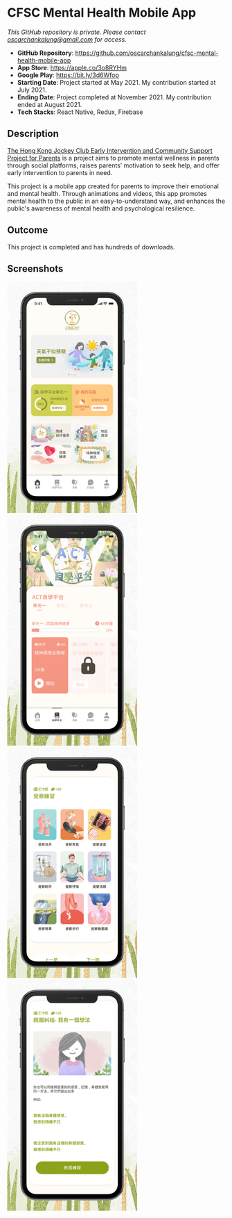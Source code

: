 # CFSC Mental Health Mobile App

_This GitHub repository is private. Please contact oscarchankalung@gmail.com for access._

- **GitHub Repository**: https://github.com/oscarchankalung/cfsc-mental-health-mobile-app
- **App Store**: https://apple.co/3o8RYHm
- **Google Play**: https://bit.ly/3d6Wfop
- **Starting Date**: Project started at May 2021. My contribution started at July 2021.
- **Ending Date**: Project completed at November 2021. My contribution ended at August 2021.
- **Tech Stacks**: React Native, Redux, Firebase

## Description

[The Hong Kong Jockey Club Early Intervention and Community Support Project for Parents](https://www.cfsc.org.hk/rehab/fm/en/index.php) is a project aims to promote mental wellness in parents through social platforms, raises parents’ motivation to seek help, and offer early intervention to parents in need.

This project is a mobile app created for parents to improve their emotional and mental health. Through animations and videos, this app promotes mental health to the public in an easy-to-understand way, and enhances the public's awareness of mental health and psychological resilience.

## Outcome

This project is completed and has hundreds of downloads.

## Screenshots

<img src='01-screenshot-home.png' width='300' /> <img src='02-screenshot-module.png' width='300' /> <img src='03-screenshot-practice.png' width='300' />
<img src='04-screenshot-sheet.png' width='300' />

